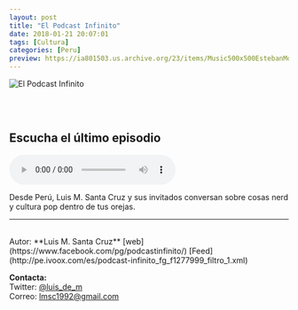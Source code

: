 ```yaml
---
layout: post
title: "El Podcast Infinito"
date: 2018-01-21 20:07:01
tags: [Cultura]
categories: [Peru]
preview: https://ia801503.us.archive.org/23/items/Music500x500EstebanMontoya/podcastII%20300-%20Luis%20M.%20Santa%20Cruz.jpg
---
```


![El Podcast Infinito](https://ia801503.us.archive.org/23/items/Music500x500EstebanMontoya/podcastII%20500-%20Luis%20M.%20Santa%20Cruz.jpg)

<br/>
<br/>

## Escucha el último episodio

<!--reproductor-feed=http://pe.ivoox.com/es/podcast-infinito_fg_f1277999_filtro_1.xml-->
<!--reproductor-start-->
<audio id="audio" preload="auto" controls="" src="https://www.ivoox.com/podcast-infinito-49-las-mejores-peliculas-del_mf_22910776_feed_1.mp3"></audio>
<!--reproductor-end-->

Desde Perú, Luis M. Santa Cruz y sus invitados conversan sobre cosas nerd y cultura pop dentro de tus orejas.

_ _ _
<br>
Autor: **Luis M. Santa Cruz**  
[web](https://www.facebook.com/pg/podcastinfinito/)  
[Feed](http://pe.ivoox.com/es/podcast-infinito_fg_f1277999_filtro_1.xml)  




**Contacta:**  
Twitter: [@luis_de_m](https://twitter.com/luis_de_m)  
Correo: [lmsc1992@gmail.com](mailto:lmsc1992@gmail.com)  

